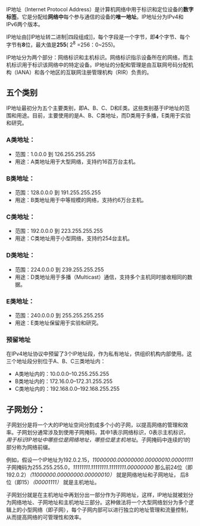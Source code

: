 IP地址（Internet Protocol Address）是计算机网络中用于标识和定位设备的**数字标签**。它是分配给**网络中**每个参与通信的设备的**唯一地址**。IP地址分为IPv4和IPv6两个版本。

IP地址由[[IP地址转二进制|四段组成]]，每个字段是一个字节，即**4**个字节、每个字节有**8**位，最大值是**255**( $2^8$ 
=256：0~255)。

IP地址分为两个部分：网络标识和主机标识。网络标识指示设备所在的网络，而主机标识用于标识该网络中的特定设备。IP地址的分配和管理是由互联网号码分配机构（IANA）和各个地区的互联网注册管理机构（RIR）负责的。
## 五个类别
IP地址最初分为五个主要类别，即A、B、C、D和E类。这些类别基于IP地址的范围和用途。目前，主要使用的是A、B、C类地址，而D类用于多播，E类用于实验和研究。
### A类地址：
- 范围：1.0.0.0 到 126.255.255.255
- 用途：A类地址用于大型网络，支持约16百万台主机。
### B类地址：
- 范围：128.0.0.0 到 191.255.255.255
- 用途：B类地址用于中等规模的网络，支持约6万台主机。
### C类地址：
- 范围：192.0.0.0 到 223.255.255.255
- 用途：C类地址用于小型网络，支持约254台主机。
### D类地址：
- 范围：224.0.0.0 到 239.255.255.255
- 用途：D类地址用于多播（Multicast）通信，支持多个主机同时接收相同的数据。
### E类地址：
- 范围：240.0.0.0 到 255.255.255.255
- 用途：E类地址保留用于实验和研究。
### 预留地址
在IPv4地址协议中预留了3个IP地址段，作为私有地址，供组织机构内部使用。这三个地址段分别位于A、B、C三类地址内：
- A类地址内的：10.0.0.0–10.255.255.255
- B类地址内的：172.16.0.0–172.31.255.255
- C类地址内的：192.168.0.0–192.168.255.255
## 子网划分：
子网划分是将一个大的IP地址空间分割成多个小的子网，以提高网络的管理和效率。子网划分通常涉及到使用子网掩码，其中1表示网络标识，0表示主机标识，*用于标识IP地址中哪些位是网络地址，哪些位是主机地址*。子网掩码中连续的1的部分称为网络前缀。

例如，假设一个IP地址为192.0.2.15，*11000000.00000000.00000010.00001111*
子网掩码为255.255.255.0，*11111111.11111111.11111111.00000000*
那么前24位（即192.0.2）*（11000000.00000000.00000010）* 就是网络地址和子网地址，
后8位（即15）*（00001111）* 就是主机地址。

子网划分就是在主机地址中再划分出一部分作为子网地址，这样，IP地址就被划分为网络地址、子网地址和主机地址三部分。这种做法将一个大型网络划分为多个逻辑上的小型网络（即子网），每个子网内部可以进行独立的地址管理和流量控制，从而提高网络的可管理性和效率。
